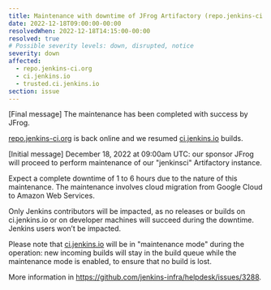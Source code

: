 ```yaml
---
title: Maintenance with downtime of JFrog Artifactory (repo.jenkins-ci.org)
date: 2022-12-18T09:00:00-00:00
resolvedWhen: 2022-12-18T14:15:00-00:00
resolved: true
# Possible severity levels: down, disrupted, notice
severity: down
affected:
  - repo.jenkins-ci.org
  - ci.jenkins.io
  - trusted.ci.jenkins.io
section: issue
---
```


[Final message]
The maintenance has been completed with success by JFrog.

[repo.jenkins-ci.org](https://repo.jenkins-ci.org) is back online and we resumed [ci.jenkins.io](https://ci.jenkins.io) builds.

[Initial message]
December 18, 2022 at 09:00am UTC: our sponsor JFrog will proceed to perform maintenance of our "jenkinsci" Artifactory instance.

Expect a complete downtime of 1 to 6 hours due to the nature of this maintenance. The maintenance involves cloud migration from Google Cloud to Amazon Web Services.

Only Jenkins contributors will be impacted, as no releases or builds on ci.jenkins.io or on developer machines will succeed during the downtime.
Jenkins users won’t be impacted.

Please note that [ci.jenkins.io](https://ci.jenkins.io) will be in "maintenance mode" during the operation:
new incoming builds will stay in the build queue while the maintenance mode is enabled, to ensure that no build is lost.

More information in <https://github.com/jenkins-infra/helpdesk/issues/3288>.
